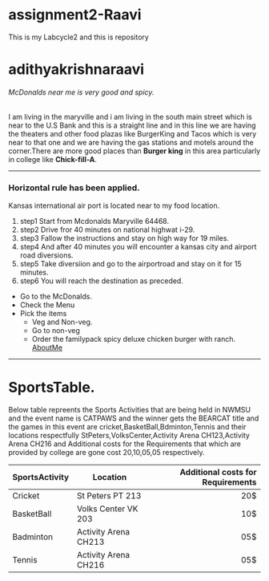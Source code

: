 # assignment2-Raavi
This is my Labcycle2 and this is repository 
# adithyakrishnaraavi
###### McDonalds near me is very good and spicy.
   I am living in the  maryville and i am living in the south main street which is near to the U.S Bank and this is a straight line and in this line we are having the theaters and other food plazas like BurgerKing and Tacos which is very near to that one and we are having the gas stations and motels around the corner.There are more good places than **Burger king** in this area particularly in college like  **Chick-fill-A**.

   ---

  ### Horizontal rule has been applied.
 Kansas international air port is located near to my food location.
  1.  step1 Start from Mcdonalds Maryville 64468.
  2.  step2 Drive fror 40 minutes on national highwat i-29.
  3.  step3 Fallow the instructions and stay on high way for 19 miles.
  4.  step4 And after 40 minutes you will encounter a kansas city and airport road diversions.
  5.  step5 Take diversiion and go to the airportroad and stay on it for 15 minutes.
  6.  step6  You will reach the destination as preceded.

  * Go to the McDonalds.
  * Check the Menu
  * Pick the items 
     * Veg and Non-veg.
     * Go to non-veg
     * Order the familypack spicy deluxe chicken burger with ranch.
[AboutMe](https://github.com/Adithyakrishna9/assignment2-Raavi/blob/main/AboutMe.md)

---

# SportsTable.
Below table repreents the Sports Activities that are being held in NWMSU and the event name is CATPAWS and the winner gets the BEARCAT title and the games in this event are cricket,BasketBall,Bdminton,Tennis and their locations respectfully StPeters,VolksCenter,Activity Arena CH123,Activity Arena CH216 and Additional costs for the Requirements that which are provided by college are gone cost  20,10,05,05 respectively.
 

|  SportsActivity      |       Location         | Additional costs for Requirements |
| -------------------- | ---------------------- | --------------------------------: |
| Cricket              | St Peters PT 213       |    20$ |
| BasketBall           | Volks Center VK 203    |    10$ |
| Badminton            | Activity Arena CH213   |    05$ |
| Tennis               | Activity Arena CH216   |    05$ |


